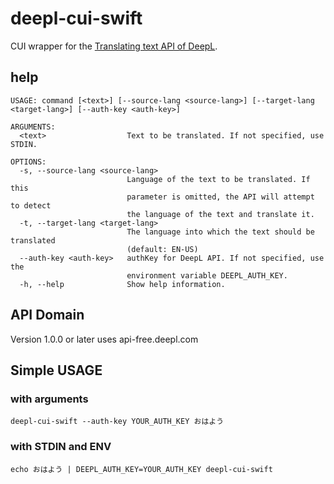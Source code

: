 # deepl-cui-swift

CUI wrapper for the [Translating text API of DeepL](https://www.deepl.com/docs-api/translating-text/request/).

## help

```
USAGE: command [<text>] [--source-lang <source-lang>] [--target-lang <target-lang>] [--auth-key <auth-key>]

ARGUMENTS:
  <text>                  Text to be translated. If not specified, use STDIN. 

OPTIONS:
  -s, --source-lang <source-lang>
                          Language of the text to be translated. If this
                          parameter is omitted, the API will attempt to detect
                          the language of the text and translate it. 
  -t, --target-lang <target-lang>
                          The language into which the text should be translated
                          (default: EN-US)
  --auth-key <auth-key>   authKey for DeepL API. If not specified, use the
                          environment variable DEEPL_AUTH_KEY. 
  -h, --help              Show help information.
```

## API Domain

Version 1.0.0 or later uses api-free.deepl.com

## Simple USAGE

### with arguments

```
deepl-cui-swift --auth-key YOUR_AUTH_KEY おはよう
```

### with STDIN and ENV

```
echo おはよう | DEEPL_AUTH_KEY=YOUR_AUTH_KEY deepl-cui-swift
```
